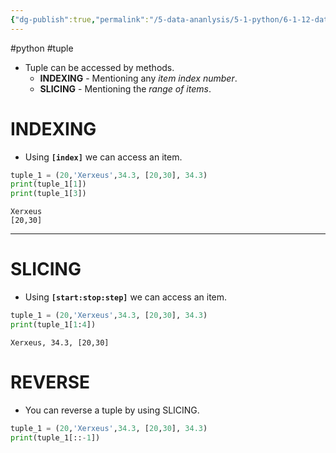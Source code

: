 ```yaml
---
{"dg-publish":true,"permalink":"/5-data-ananlysis/5-1-python/6-1-12-data-stuctures/tuples/3-accessing-python-tuple/","noteIcon":""}
---
```


#python #tuple 
- Tuple can be accessed by methods.
	- **INDEXING** - Mentioning any *item index number*.
	- **SLICING** - Mentioning the *range of items*.
# INDEXING 
- Using **`[index]`** we can access an item.
```Python
tuple_1 = (20,'Xerxeus',34.3, [20,30], 34.3)
print(tuple_1[1])
print(tuple_1[3])
```

```Output
Xerxeus
[20,30]
```

***
# SLICING 
- Using **`[start:stop:step]`** we can access an item.
```Python
tuple_1 = (20,'Xerxeus',34.3, [20,30], 34.3)
print(tuple_1[1:4])
```

```Output
Xerxeus, 34.3, [20,30]
```

# REVERSE 
- You can reverse a tuple by using SLICING. 
```Python
tuple_1 = (20,'Xerxeus',34.3, [20,30], 34.3)
print(tuple_1[::-1])
```
